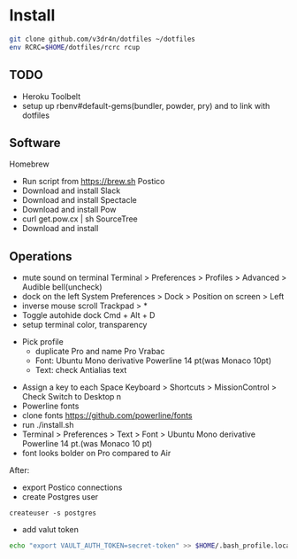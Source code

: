 # Install

```bash
git clone github.com/v3dr4n/dotfiles ~/dotfiles
env RCRC=$HOME/dotfiles/rcrc rcup
```
## TODO
 - Heroku Toolbelt
 - setup up rbenv#default-gems(bundler, powder, pry) and to link with dotfiles

## Software
Homebrew
  - Run script from https://brew.sh
Postico
  - Download and install
Slack
  - Download and install
Spectacle
  - Download and install
Pow
  - curl get.pow.cx | sh
SourceTree
  - Download and install

## Operations
 - mute sound on terminal
   Terminal > Preferences > Profiles > Advanced > Audible bell(uncheck)
 - dock on the left
  System Preferences > Dock > Position on screen > Left
 - inverse mouse scroll
  Trackpad > *
 - Toggle autohide dock
  Cmd + Alt + D
 - setup terminal color, transparency
  * Pick profile
    - duplicate Pro and name Pro Vrabac
    - Font: Ubuntu Mono derivative Powerline 14 pt(was Monaco 10pt)
    - Text: check Antialias text
 - Assign a key to each Space
  Keyboard > Shortcuts > MissionControl > Check Switch to Desktop n
 - Powerline fonts
  - clone fonts https://github.com/powerline/fonts
  - run ./install.sh
  - Terminal > Preferences > Text > Font > Ubuntu Mono derivative Powerline 14 pt.(was Monaco 10 pt)
  - font looks bolder on Pro compared to Air

After:
  - export Postico connections
  - create Postgres user
```
createuser -s postgres
```
  - add valut token
```bash
echo "export VAULT_AUTH_TOKEN=secret-token" >> $HOME/.bash_profile.local
```
